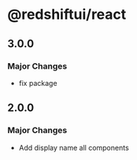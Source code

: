 # @redshiftui/react

## 3.0.0

### Major Changes

- fix package

## 2.0.0

### Major Changes

- Add display name all components
